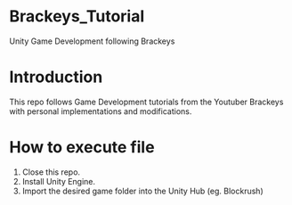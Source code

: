 # Brackeys_Tutorial
 Unity Game Development following Brackeys

# Introduction
This repo follows Game Development tutorials from the Youtuber Brackeys with personal implementations and modifications.

# How to execute file
1. Close this repo.
2. Install Unity Engine.
3. Import the desired game folder into the Unity Hub (eg. Blockrush)
